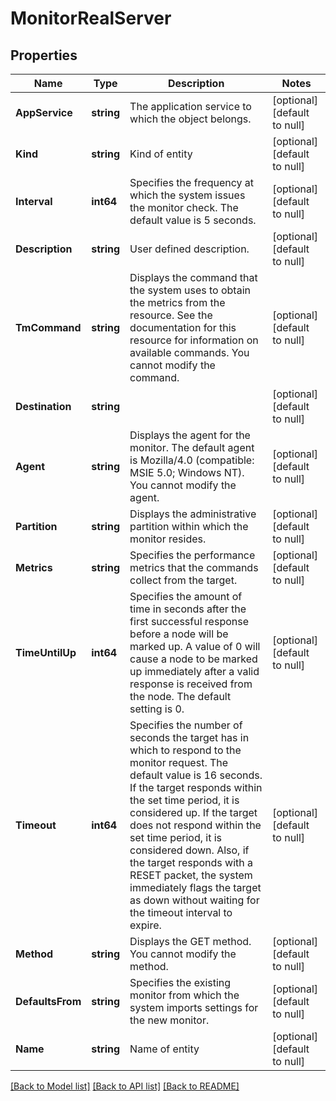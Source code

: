 # MonitorRealServer

## Properties
Name | Type | Description | Notes
------------ | ------------- | ------------- | -------------
**AppService** | **string** | The application service to which the object belongs. | [optional] [default to null]
**Kind** | **string** | Kind of entity | [optional] [default to null]
**Interval** | **int64** | Specifies the frequency at which the system issues the monitor check. The default value is 5 seconds. | [optional] [default to null]
**Description** | **string** | User defined description. | [optional] [default to null]
**TmCommand** | **string** | Displays the command that the system uses to obtain the metrics from the resource. See the documentation for this resource for information on available commands. You cannot modify the command. | [optional] [default to null]
**Destination** | **string** |  | [optional] [default to null]
**Agent** | **string** | Displays the agent for the monitor. The default agent is Mozilla/4.0 (compatible: MSIE 5.0; Windows NT). You cannot modify the agent. | [optional] [default to null]
**Partition** | **string** | Displays the administrative partition within which the monitor resides. | [optional] [default to null]
**Metrics** | **string** | Specifies the performance metrics that the commands collect from the target. | [optional] [default to null]
**TimeUntilUp** | **int64** | Specifies the amount of time in seconds after the first successful response before a node will be marked up.  A value of 0 will cause a node to be marked up immediately after a valid  response is received from the node. The default setting is 0. | [optional] [default to null]
**Timeout** | **int64** | Specifies the number of seconds the target has in which to respond to the monitor request. The default value is 16 seconds. If the target responds within the set time period, it is considered up. If the target does not respond within the set time period, it is considered down. Also, if the target responds with a RESET packet, the system immediately flags the target as down without waiting for the timeout interval to expire. | [optional] [default to null]
**Method** | **string** | Displays the GET method. You cannot modify the method. | [optional] [default to null]
**DefaultsFrom** | **string** | Specifies the existing monitor from which the system imports settings for the new monitor. | [optional] [default to null]
**Name** | **string** | Name of entity | [optional] [default to null]

[[Back to Model list]](../README.md#documentation-for-models) [[Back to API list]](../README.md#documentation-for-api-endpoints) [[Back to README]](../README.md)


